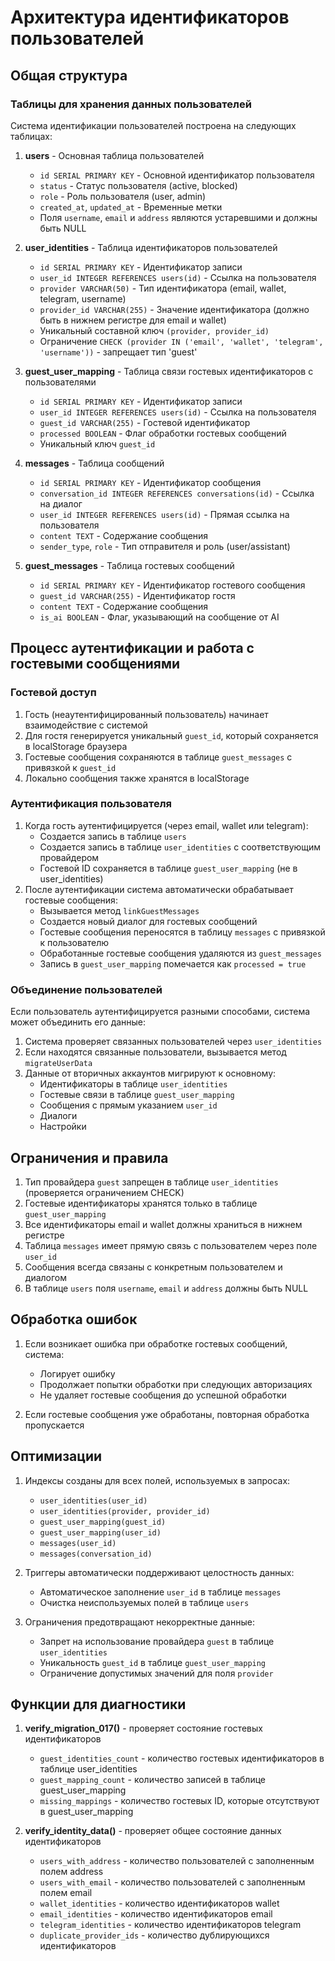 # Архитектура идентификаторов пользователей

## Общая структура

### Таблицы для хранения данных пользователей

Система идентификации пользователей построена на следующих таблицах:

1. **users** - Основная таблица пользователей

   - `id SERIAL PRIMARY KEY` - Основной идентификатор пользователя
   - `status` - Статус пользователя (active, blocked)
   - `role` - Роль пользователя (user, admin)
   - `created_at`, `updated_at` - Временные метки
   - Поля `username`, `email` и `address` являются устаревшими и должны быть NULL

2. **user_identities** - Таблица идентификаторов пользователей

   - `id SERIAL PRIMARY KEY` - Идентификатор записи
   - `user_id INTEGER REFERENCES users(id)` - Ссылка на пользователя
   - `provider VARCHAR(50)` - Тип идентификатора (email, wallet, telegram, username)
   - `provider_id VARCHAR(255)` - Значение идентификатора (должно быть в нижнем регистре для email и wallet)
   - Уникальный составной ключ `(provider, provider_id)`
   - Ограничение `CHECK (provider IN ('email', 'wallet', 'telegram', 'username'))` - запрещает тип 'guest'

3. **guest_user_mapping** - Таблица связи гостевых идентификаторов с пользователями

   - `id SERIAL PRIMARY KEY` - Идентификатор записи
   - `user_id INTEGER REFERENCES users(id)` - Ссылка на пользователя
   - `guest_id VARCHAR(255)` - Гостевой идентификатор
   - `processed BOOLEAN` - Флаг обработки гостевых сообщений
   - Уникальный ключ `guest_id`

4. **messages** - Таблица сообщений

   - `id SERIAL PRIMARY KEY` - Идентификатор сообщения
   - `conversation_id INTEGER REFERENCES conversations(id)` - Ссылка на диалог
   - `user_id INTEGER REFERENCES users(id)` - Прямая ссылка на пользователя
   - `content TEXT` - Содержание сообщения
   - `sender_type`, `role` - Тип отправителя и роль (user/assistant)

5. **guest_messages** - Таблица гостевых сообщений
   - `id SERIAL PRIMARY KEY` - Идентификатор гостевого сообщения
   - `guest_id VARCHAR(255)` - Идентификатор гостя
   - `content TEXT` - Содержание сообщения
   - `is_ai BOOLEAN` - Флаг, указывающий на сообщение от AI

## Процесс аутентификации и работа с гостевыми сообщениями

### Гостевой доступ

1. Гость (неаутентифицированный пользователь) начинает взаимодействие с системой
2. Для гостя генерируется уникальный `guest_id`, который сохраняется в localStorage браузера
3. Гостевые сообщения сохраняются в таблице `guest_messages` с привязкой к `guest_id`
4. Локально сообщения также хранятся в localStorage

### Аутентификация пользователя

1. Когда гость аутентифицируется (через email, wallet или telegram):
   - Создается запись в таблице `users`
   - Создается запись в таблице `user_identities` с соответствующим провайдером
   - Гостевой ID сохраняется в таблице `guest_user_mapping` (не в user_identities)
2. После аутентификации система автоматически обрабатывает гостевые сообщения:
   - Вызывается метод `linkGuestMessages`
   - Создается новый диалог для гостевых сообщений
   - Гостевые сообщения переносятся в таблицу `messages` с привязкой к пользователю
   - Обработанные гостевые сообщения удаляются из `guest_messages`
   - Запись в `guest_user_mapping` помечается как `processed = true`

### Объединение пользователей

Если пользователь аутентифицируется разными способами, система может объединить его данные:

1. Система проверяет связанных пользователей через `user_identities`
2. Если находятся связанные пользователи, вызывается метод `migrateUserData`
3. Данные от вторичных аккаунтов мигрируют к основному:
   - Идентификаторы в таблице `user_identities`
   - Гостевые связи в таблице `guest_user_mapping`
   - Сообщения с прямым указанием `user_id`
   - Диалоги
   - Настройки

## Ограничения и правила

1. Тип провайдера `guest` запрещен в таблице `user_identities` (проверяется ограничением CHECK)
2. Гостевые идентификаторы хранятся только в таблице `guest_user_mapping`
3. Все идентификаторы email и wallet должны храниться в нижнем регистре
4. Таблица `messages` имеет прямую связь с пользователем через поле `user_id`
5. Сообщения всегда связаны с конкретным пользователем и диалогом
6. В таблице `users` поля `username`, `email` и `address` должны быть NULL

## Обработка ошибок

1. Если возникает ошибка при обработке гостевых сообщений, система:

   - Логирует ошибку
   - Продолжает попытки обработки при следующих авторизациях
   - Не удаляет гостевые сообщения до успешной обработки

2. Если гостевые сообщения уже обработаны, повторная обработка пропускается

## Оптимизации

1. Индексы созданы для всех полей, используемых в запросах:

   - `user_identities(user_id)`
   - `user_identities(provider, provider_id)`
   - `guest_user_mapping(guest_id)`
   - `guest_user_mapping(user_id)`
   - `messages(user_id)`
   - `messages(conversation_id)`

2. Триггеры автоматически поддерживают целостность данных:

   - Автоматическое заполнение `user_id` в таблице `messages`
   - Очистка неиспользуемых полей в таблице `users`

3. Ограничения предотвращают некорректные данные:
   - Запрет на использование провайдера `guest` в таблице `user_identities`
   - Уникальность `guest_id` в таблице `guest_user_mapping`
   - Ограничение допустимых значений для поля `provider`

## Функции для диагностики

1. **verify_migration_017()** - проверяет состояние гостевых идентификаторов

   - `guest_identities_count` - количество гостевых идентификаторов в таблице user_identities
   - `guest_mapping_count` - количество записей в таблице guest_user_mapping
   - `missing_mappings` - количество гостевых ID, которые отсутствуют в guest_user_mapping

2. **verify_identity_data()** - проверяет общее состояние данных идентификаторов
   - `users_with_address` - количество пользователей с заполненным полем address
   - `users_with_email` - количество пользователей с заполненным полем email
   - `wallet_identities` - количество идентификаторов wallet
   - `email_identities` - количество идентификаторов email
   - `telegram_identities` - количество идентификаторов telegram
   - `duplicate_provider_ids` - количество дублирующихся идентификаторов
